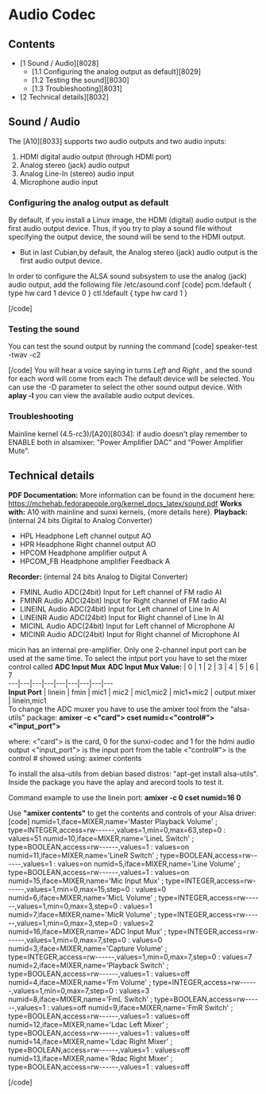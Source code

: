# Audio Codec
## Contents
  * [1 Sound / Audio][8028]
    * [1.1 Configuring the analog output as default][8029]
    * [1.2 Testing the sound][8030]
    * [1.3 Troubleshooting][8031]
  * [2 Technical details][8032]

## Sound / Audio
The [A10][8033] supports two audio outputs and two audio inputs: 
  1. HDMI digital audio output (through HDMI port)
  2. Analog stereo (jack) audio output
  3. Analog Line-In (stereo) audio input
  4. Microphone audio input

### Configuring the analog output as default
By default, if you install a Linux image, the HDMI (digital) audio output is the first audio output device. Thus, if you try to play a sound file without specifying the output device, the sound will be send to the HDMI output. 
  * But in last Cubian,by default, the Analog stereo (jack) audio output is the first audio output device.

In order to configure the ALSA sound subsystem to use the analog (jack) audio output, add the following file /etc/asound.conf 
[code] 
    pcm.!default {
      type hw
      card 1
      device 0
    }
    ctl.!default {
      type hw
      card 1
    }
    
[/code]
### Testing the sound
You can test the sound output by running the command 
[code] 
    speaker-test -twav -c2
    
[/code]
You will hear a voice saying in turns _Left_ and _Right_ , and the sound for each word will come from each The default device will be selected. You can use the -D parameter to select the other sound output device. With **aplay -l** you can view the available audio output devices. 
### Troubleshooting
Mainline kernel (4.5-rc3)/[A20][8034]: if audio doesn't play remember to ENABLE both in alsamixer: "Power Amplifier DAC" and "Power Amplifier Mute". 
## Technical details
**PDF Documentation:** More information can be found in the document here: <https://mchehab.fedorapeople.org/kernel_docs_latex/sound.pdf>
**Works with:** A10 with mainline and sunxi kernels, {more details here}. 
**Playback:** (internal 24 bits Digital to Analog Converter) 
  * HPL Headphone Left channel output AO
  * HPR Headphone Right channel output AO
  * HPCOM Headphone amplifier output A
  * HPCOM_FB Headphone amplifier Feedback A

  
**Recorder:** (internal 24 bits Analog to Digital Converter) 
  * FMINL Audio ADC(24bit) Input for Left channel of FM radio AI
  * FMINR Audio ADC(24bit) Input for Right channel of FM radio AI
  * LINEINL Audio ADC(24bit) Input for Left channel of Line In AI
  * LINEINR Audio ADC(24bit) Input for Right channel of Line In AI
  * MICINL Audio ADC(24bit) Input for Left channel of Microphone AI
  * MICINR Audio ADC(24bit) Input for Right channel of Microphone AI

micin has an internal pre-amplifier. 
Only one 2-channel input port can be used at the same time. 
To select the intput port you have to set the mixer control called **ADC Input Mux**
**ADC Input Mux Value:** | 0 | 1 | 2 | 3 | 4 | 5 | 6 | 7   
---|---|---|---|---|---|---|---|---  
**Input Port** | linein | fmin | mic1 | mic2 | mic1,mic2 | mic1+mic2 | output mixer | linein,mic1   
To change the ADC muxer you have to use the amixer tool from the "alsa-utils" package: 
**amixer -c <"card"> cset numid=<"control#"> <"input_port">**
  
where: 
<"card"> is the card, 0 for the sunxi-codec and 1 for the hdmi audio output 
<"input_port"> is the input port from the table 
<"control#"> is the control # showed using: aximer contents 
  
To install the alsa-utils from debian based distros: "apt-get install alsa-utils". Inside the package you have the aplay and arecord tools to test it. 
  

Command example to use the linein port: 
**amixer -c 0 cset numid=16 0**
  
Use **"amixer contents"** to get the contents and controls of your Alsa driver: 
[code] 
    numid=1,iface=MIXER,name='Master Playback Volume'
      ; type=INTEGER,access=rw------,values=1,min=0,max=63,step=0
      : values=51
    numid=10,iface=MIXER,name='LineL Switch'
      ; type=BOOLEAN,access=rw------,values=1
      : values=on
    numid=11,iface=MIXER,name='LineR Switch'
      ; type=BOOLEAN,access=rw------,values=1
      : values=on
    numid=5,iface=MIXER,name='Line Volume'
      ; type=BOOLEAN,access=rw------,values=1
      : values=on
    numid=15,iface=MIXER,name='Mic Input Mux'
      ; type=INTEGER,access=rw------,values=1,min=0,max=15,step=0
      : values=0
    numid=6,iface=MIXER,name='MicL Volume'
      ; type=INTEGER,access=rw------,values=1,min=0,max=3,step=0
      : values=1
    numid=7,iface=MIXER,name='MicR Volume'
      ; type=INTEGER,access=rw------,values=1,min=0,max=3,step=0
      : values=2
    numid=16,iface=MIXER,name='ADC Input Mux'
      ; type=INTEGER,access=rw------,values=1,min=0,max=7,step=0
      : values=0
    numid=3,iface=MIXER,name='Capture Volume'
      ; type=INTEGER,access=rw------,values=1,min=0,max=7,step=0
      : values=7
    numid=2,iface=MIXER,name='Playback Switch'
      ; type=BOOLEAN,access=rw------,values=1
      : values=off
    numid=4,iface=MIXER,name='Fm Volume'
      ; type=INTEGER,access=rw------,values=1,min=0,max=7,step=0
      : values=3
    numid=8,iface=MIXER,name='FmL Switch'
      ; type=BOOLEAN,access=rw------,values=1
      : values=off
    numid=9,iface=MIXER,name='FmR Switch'
      ; type=BOOLEAN,access=rw------,values=1
      : values=off
    numid=12,iface=MIXER,name='Ldac Left Mixer'
      ; type=BOOLEAN,access=rw------,values=1
      : values=off
    numid=14,iface=MIXER,name='Ldac Right Mixer'
      ; type=BOOLEAN,access=rw------,values=1
      : values=off
    numid=13,iface=MIXER,name='Rdac Right Mixer'
      ; type=BOOLEAN,access=rw------,values=1
      : values=off
    
[/code]
